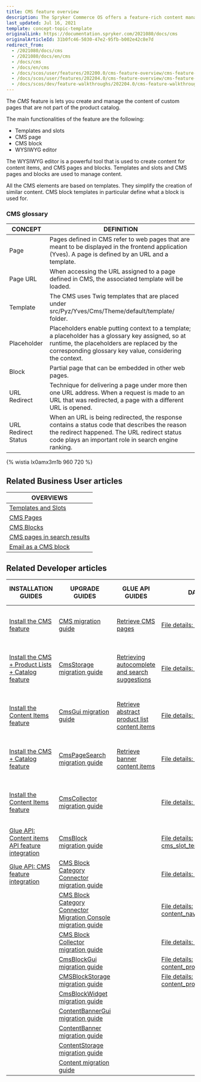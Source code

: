 ```yaml
---
title: CMS feature overview
description: The Spryker Commerce OS offers a feature-rich content management system that allows providing the right content at the right place at the right time.
last_updated: Jul 16, 2021
template: concept-topic-template
originalLink: https://documentation.spryker.com/2021080/docs/cms
originalArticleId: 31b0fc46-5030-47e2-95fb-b002e42c8e7d
redirect_from:
  - /2021080/docs/cms
  - /2021080/docs/en/cms
  - /docs/cms
  - /docs/en/cms
  - /docs/scos/user/features/202200.0/cms-feature-overview/cms-feature-overview.html
  - /docs/scos/user/features/202204.0/cms-feature-overview/cms-feature-overview.html
  - /docs/scos/dev/feature-walkthroughs/202204.0/cms-feature-walkthrough/cms-feature-walkthrough.html
---
```


The *CMS* feature is lets you create and manage the content of custom pages that are not part of the product catalog.

The main functionalities of the feature are the following:
* Templates and slots
* CMS page
* CMS block
* WYSIWYG editor

The WYSIWYG editor is a powerful tool that is used to create content for content items, and CMS pages and blocks. Templates and slots and CMS pages and blocks are used to manage content.

All the CMS elements are based on templates. They simplify the creation of similar content. CMS block templates in particular define what a block is used for.

### CMS glossary

<div class="width-100">

| CONCEPT | DEFINITION |
| --- | --- |
| Page | Pages defined in CMS refer to web pages that are meant to be displayed in the frontend application (Yves). A page is defined by an URL and a template. |
| Page URL | When accessing the URL assigned to a page defined in CMS, the associated template will be loaded. |
| Template | The CMS uses Twig templates that are placed under src/Pyz/Yves/Cms/Theme/default/template/ folder. |
| Placeholder | Placeholders enable putting context to a template; a placeholder has a glossary key assigned, so at runtime, the placeholders are replaced by the corresponding glossary key value, considering the context. |
| Block | Partial page that can be embedded in other web pages. |
| URL Redirect | Technique for delivering a page under more then one URL address. When a request is made to an URL that was redirected, a page with a different URL is opened. |
| URL Redirect Status | When an URL is being redirected, the response contains a status code that describes the reason the redirect happened. The URL redirect status code plays an important role in search engine ranking. |

</div>

{% wistia lx0amx3m1b 960 720 %}

## Related Business User articles

|OVERVIEWS|
|---|
| [Templates and Slots](/docs/pbc/all/content-management-system/cms-feature-overview/templates-and-slots-overview.html)  |
| [CMS Pages](/docs/pbc/all/content-management-system/cms-feature-overview/cms-pages-overview.html)  |
| [CMS Blocks](/docs/pbc/all/content-management-system/cms-feature-overview/cms-blocks-overview.html)  |
| [CMS pages in search results](/docs/pbc/all/content-management-system/cms-feature-overview/cms-pages-in-search-results-overview.html)  |
| [Email as a CMS block](/docs/pbc/all/content-management-system/cms-feature-overview/email-as-a-cms-block-overview.html)  |



## Related Developer articles

| INSTALLATION GUIDES | UPGRADE GUIDES| GLUE API GUIDES  | DATA IMPORT | TUTORIALS AND HOWTOS | TECHNICAL ENHANCEMENTS | REFERENCES |
|---------|---------|---------|---------|---------|---------|---------|
| [Install the CMS feature](/docs/pbc/all/content-management-system/install-and-upgrade/install-features/install-the-cms-feature.html)  | [CMS migration guide](/docs/pbc/all/content-management-system/install-and-upgrade/upgrade-modules/upgrade-the-cms-module.html)  |  [Retrieve CMS pages](/docs/pbc/all/content-management-system/manage-using-glue-api/retrieve-cms-pages.html) | [File details: cms_page.csv](/docs/pbc/all/content-management-system/import-and-export-data/file-details-cms-page.csv.html)  | [HowTo: Create CMS templates](/docs/scos/dev/tutorials-and-howtos/howtos/feature-howtos/cms/howto-create-cms-templates.html)  | [Enabling the category CMS blocks](/docs/scos/dev/technical-enhancement-integration-guides/integrate-category-cms-blocks.html) | [CMS extension points: Reference information](/docs/scos/dev/feature-walkthroughs/{{page.version}}/cms-feature-walkthrough/cms-extension-points-reference-information.html) |
| [Install the CMS + Product Lists + Catalog feature](/docs/pbc/all/content-management-system/install-and-upgrade/install-features/install-the-cms-product-lists-catalog-feature.html)  | [CmsStorage migration guide](/docs/pbc/all/content-management-system/install-and-upgrade/upgrade-modules/upgrade-the-cms-modulestorage.html) |  [Retrieving autocomplete and search suggestions](/docs/scos/dev/glue-api-guides/{{page.version}}/retrieving-autocomplete-and-search-suggestions.html) | [File details: cms_block.csv](/docs/pbc/all/content-management-system/import-and-export-data/file-details-cms-block.csv.html)  | [HowTo: Define the maximum size of content fields](/docs/scos/dev/tutorials-and-howtos/howtos/howto-define-the-maximum-size-of-content-fields.html)  | [Install product CMS blocks](/docs/scos/dev/technical-enhancement-integration-guides/integrate-product-cms-blocks.html) |   |
| [Install the Content Items feature](/docs/pbc/all/content-management-system/install-and-upgrade/install-features/install-the-content-items-feature.html) | [CmsGui migration guide](/docs/pbc/all/content-management-system/install-and-upgrade/upgrade-modules/upgrade-the-cms-modulegui.html) | [Retrieve abstract product list content items](/docs/pbc/all/content-management-system/manage-using-glue-api/retrieve-abstract-product-list-content-items.html)  | [File details: cms_block_store.csv](/docs/pbc/all/content-management-system/import-and-export-data/file-details-cms-block-store.csv.html)  | [HowTo: Create a visibility condition for CMS blocks](/docs/scos/dev/tutorials-and-howtos/howtos/feature-howtos/cms/howto-create-a-visibility-condition-for-cms-blocks.html)  | [Enabling CMS block widget](/docs/scos/dev/technical-enhancement-integration-guides/integrating-cms-block-widgets.html) |   |
| [Install the CMS + Catalog feature](/docs/scos/dev/feature-walkthroughs/{{page.version}}/cms-feature-walkthrough/cms-feature-walkthrough.html) | [CmsPageSearch migration guide](/docs/pbc/all/content-management-system/install-and-upgrade/upgrade-modules/upgrade-the-cms-modulepagesearch.html) | [Retrieve banner content items](/docs/pbc/all/content-management-system/manage-using-glue-api/retrieve-banner-content-items.html)  | [File details: cms_template.csv](/docs/pbc/all/content-management-system/import-and-export-data/file-details-cms-template.csv.html)  | [HowTo: Create a custom content item](/docs/scos/dev/tutorials-and-howtos/howtos/feature-howtos/cms/howto-create-a-custom-content-item.html)  |   |   |
| [Install the Content Items feature](/docs/pbc/all/content-management-system/install-and-upgrade/install-features/install-the-content-items-feature.html)  | [CmsCollector migration guide](/docs/pbc/all/content-management-system/install-and-upgrade/upgrade-modules/upgrade-the-cms-modulecollector.html) |   | [File details: cms_slot.csv](/docs/pbc/all/content-management-system/import-and-export-data/file-details-cms-slot.csv.html)  | [Learn about the CoreMedia technology partner integration](/docs/pbc/all/content-management-system/third-party-integrations/coremedia.html)  |   |   |
| [Glue API: Content items API feature integration](/docs/pbc/all/content-management-system/install-and-upgrade/install-glue-api/install-the-content-items-glue-api.html) | [CmsBlock migration guide](/docs/pbc/all/content-management-system/install-and-upgrade/upgrade-modules/upgrade-the-cms-moduleblock.html) |   |  [File details: cms_slot_template.csv](/docs/pbc/all/content-management-system/import-and-export-data/file-details-cms-slot-template.csv.html) |   |   |   |
| [Glue API: CMS feature integration](/docs/pbc/all/content-management-system/install-and-upgrade/install-glue-api/install-the-cms-glue-api.html)  | [CMS Block Category Connector migration guide](/docs/pbc/all/content-management-system/install-and-upgrade/upgrade-modules/upgrade-the-cms-module-block-category-connector.html)|   |  [File details: cms_slot_block.csv](/docs/pbc/all/content-management-system/import-and-export-data/file-details-cms-slot-block.csv.html) |   |   |   |
|   | [CMS Block Category Connector Migration Console migration guide](/docs/pbc/all/content-management-system/install-and-upgrade/upgrade-modules/upgrade-the-cms-block-category-connector-module.html)|   |  [File details: content_navigation.csv](/docs/pbc/all/content-management-system/import-and-export-data/file-details-content-navigation.csv.html) |   |   |   |
|   | [CMS Block Collector migration guide](/docs/pbc/all/content-management-system/install-and-upgrade/upgrade-modules/upgrade-the-migration-guide-cms-block-collector.html) |   | [File details: content_banner.csv](/docs/pbc/all/content-management-system/import-and-export-data/file-details-content-banner.csv.html)   |   |   |   |
|   | [CmsBlockGui migration guide](/docs/pbc/all/content-management-system/install-and-upgrade/upgrade-modules/upgrade-the-cms-moduleblockgui.html) |   | [File details: content_product_set.csv](/docs/pbc/all/content-management-system/import-and-export-data/file-details-content-product-set.csv.html)   |   |   |   |
|   | [CMSBlockStorage migration guide](/docs/pbc/all/content-management-system/install-and-upgrade/upgrade-modules/upgrade-the-cms-moduleblockstorage.html)  |   | [File details: content_product_abstract_list.csv](/docs/pbc/all/content-management-system/import-and-export-data/file-details-content-product-abstract-list.csv.html)  |   |   |   |
|   | [CmsBlockWidget migration guide](/docs/pbc/all/content-management-system/install-and-upgrade/upgrade-modules/upgrade-the-cms-moduleblockwidget.html)  |   |   |   |   |   |
|   | [ContentBannerGui migration guide](/docs/pbc/all/content-management-system/install-and-upgrade/upgrade-modules/upgrade-the-contentbannergui-module.html)   |   |   |   |   |   |
|   | [ContentBanner migration guide](/docs/pbc/all/content-management-system/install-and-upgrade/upgrade-modules/upgrade-the-contentbanner-module.html)  |   |   |   |   |   |
|   | [ContentStorage migration guide](/docs/pbc/all/content-management-system/install-and-upgrade/upgrade-modules/upgrade-the-contentstorage-module.html)  |   |   |   |   |   |
|   | [Content migration guide](/docs/pbc/all/content-management-system/install-and-upgrade/upgrade-modules/upgrade-the-content-module.html)  |   |   |   |   |   |
